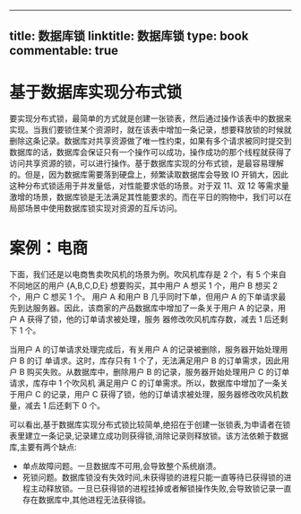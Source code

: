 
---
title: 数据库锁
linktitle: 数据库锁
type: book
commentable: true
---

# 基于数据库实现分布式锁

要实现分布式锁，最简单的方式就是创建一张锁表，然后通过操作该表中的数据来实现。当我们要锁住某个资源时，就在该表中增加一条记录，想要释放锁的时候就删除这条记录。数据库对共享资源做了唯一性约束，如果有多个请求被同时提交到数据库的话，数据库会保证只有一个操作可以成功，操作成功的那个线程就获得了访问共享资源的锁，可以进行操作。基于数据库实现的分布式锁，是最容易理解的。但是，因为数据库需要落到硬盘上，频繁读取数据库会导致 IO 开销大，因此这种分布式锁适用于并发量低，对性能要求低的场景。对于双 11、双 12 等需求量激增的场景，数据库锁是无法满足其性能要求的。而在平日的购物中，我们可以在局部场景中使用数据库锁实现对资源的互斥访问。

# 案例：电商

下面，我们还是以电商售卖吹风机的场景为例。吹风机库存是 2 个，有 5 个来自不同地区的用户 {A,B,C,D,E} 想要购买，其中用户 A 想买 1 个，用户 B 想买 2 个，用户 C 想买 1 个。
用户 A 和用户 B 几乎同时下单，但用户 A 的下单请求最先到达服务器。因此，该商家的产品数据库中增加了一条关于用户 A 的记录，用户 A 获得了锁，他的订单请求被处理，服务 器修改吹风机库存数，减去 1 后还剩下 1 个。

当用户 A 的订单请求处理完成后，有关用户 A 的记录被删除，服务器开始处理用户 B 的订 单请求。这时，库存只有 1 个了，无法满足用户 B 的订单需求，因此用户 B 购买失败。从数据库中，删除用户 B 的记录，服务器开始处理用户 C 的订单请求，库存中 1 个吹风机 满足用户 C 的订单需求。所以，数据库中增加了一条关于用户 C 的记录，用户 C 获得了锁，他的订单请求被处理，服务器修改吹风机数量，减去 1 后还剩下 0 个。

可以看出,基于数据库实现分布式锁比较简单,绝招在于创建一张锁表,为申请者在锁表里建立一条记录,记录建立成功则获得锁,消除记录则释放锁。该方法依赖于数据库,主要有两个缺点:

- 单点故障问题。一旦数据库不可用,会导致整个系统崩溃。
- 死锁问题。数据库锁没有失效时间,未获得锁的进程只能一直等待已获得锁的进程主动释放锁。一旦已获得锁的进程挂掉或者解锁操作失败,会导致锁记录一直存在数据库中,其他进程无法获得锁。

    